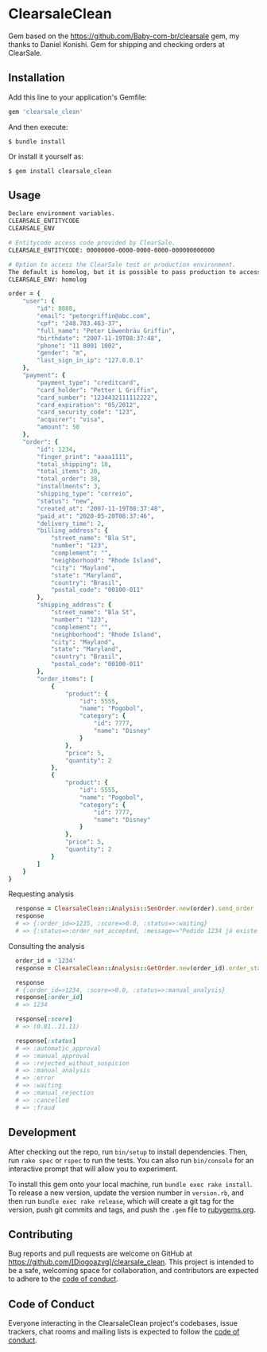 # ClearsaleClean

Gem based on the https://github.com/Baby-com-br/clearsale gem, my thanks to Daniel Konishi.
Gem for shipping and checking orders at ClearSale.

## Installation

Add this line to your application's Gemfile:

```ruby
gem 'clearsale_clean'
```

And then execute:

    $ bundle install

Or install it yourself as:

    $ gem install clearsale_clean

## Usage

```bash
Declare environment variables.
CLEARSALE_ENTITYCODE
CLEARSALE_ENV

# Entitycode access code provided by ClearSale.
CLEARSALE_ENTITYCODE: 00000000-0000-0000-0000-000000000000

# Option to access the ClearSale test or production environment.
The default is homolog, but it is possible to pass production to access the ClearSale production environment.
CLEARSALE_ENV: homolog
```

```ruby
order = {
	"user": {
		"id": 8888,
		"email": "petergriffin@abc.com",
		"cpf": "248.783.463-37",
		"full_name": "Peter Löwenbräu Griffin",
		"birthdate": "2007-11-19T08:37:48",
		"phone": "11 8001 1002",
		"gender": "m",
		"last_sign_in_ip": "127.0.0.1"
	},
	"payment": {
		"payment_type": "creditcard",
		"card_holder": "Petter L Griffin",
		"card_number": "1234432111112222",
		"card_expiration": "05/2012",
		"card_security_code": "123",
		"acquirer": "visa",
		"amount": 50
	},
	"order": {
		"id": 1234,
		"finger_print": "aaaa1111",
		"total_shipping": 18,
		"total_items": 20,
		"total_order": 38,
		"installments": 3,
		"shipping_type": "correio",
		"status": "new",
		"created_at": "2007-11-19T08:37:48",
		"paid_at": "2020-05-20T08:37:46",
		"delivery_time": 2,
		"billing_address": {
			"street_name": "Bla St",
			"number": "123",
			"complement": "",
			"neighborhood": "Rhode Island",
			"city": "Mayland",
			"state": "Maryland",
			"country": "Brasil",
			"postal_code": "00100-011"
		},
		"shipping_address": {
			"street_name": "Bla St",
			"number": "123",
			"complement": "",
			"neighborhood": "Rhode Island",
			"city": "Mayland",
			"state": "Maryland",
			"country": "Brasil",
			"postal_code": "00100-011"
		},
		"order_items": [
			{
				"product": {
					"id": 5555,
					"name": "Pogobol",
					"category": {
						"id": 7777,
						"name": "Disney"
					}
				},
				"price": 5,
				"quantity": 2
			},
			{
				"product": {
					"id": 5555,
					"name": "Pogobol",
					"category": {
						"id": 7777,
						"name": "Disney"
					}
				},
				"price": 5,
				"quantity": 2
			}
		]
	}
}
```

Requesting analysis
```ruby
  response = ClearsaleClean::Analysis::SenOrder.new(order).send_order
  response
  # => {:order_id=>1235, :score=>0.0, :status=>:waiting}
  # => {:status=>:order_not_accepted, :message=>"Pedido 1234 já existe e não está como reanalise."}
```
Consulting the analysis
```ruby
  order_id = '1234'
  response = ClearsaleClean::Analysis::GetOrder.new(order_id).order_status

  response
  # {:order_id=>1234, :score=>0.0, :status=>:manual_analysis}
  response[:order_id]
  # => 1234

  response[:score]
  # => (0.01..21.11)

  response[:status]
  # => :automatic_approval
  # => :manual_approval
  # => :rejected_without_suspicion
  # => :manual_analysis
  # => :error
  # => :waiting
  # => :manual_rejection
  # => :cancelled
  # => :fraud
```

## Development

After checking out the repo, run `bin/setup` to install dependencies. Then, run `rake spec` or `rspec` to run the tests. You can also run `bin/console` for an interactive prompt that will allow you to experiment.

To install this gem onto your local machine, run `bundle exec rake install`. To release a new version, update the version number in `version.rb`, and then run `bundle exec rake release`, which will create a git tag for the version, push git commits and tags, and push the `.gem` file to [rubygems.org](https://rubygems.org).

## Contributing

Bug reports and pull requests are welcome on GitHub at https://github.com/[Diogoazvg]/clearsale_clean. This project is intended to be a safe, welcoming space for collaboration, and contributors are expected to adhere to the [code of conduct](https://github.com/[Diogoazvg]/clearsale_clean/blob/master/CODE_OF_CONDUCT.md).


## Code of Conduct

Everyone interacting in the ClearsaleClean project's codebases, issue trackers, chat rooms and mailing lists is expected to follow the [code of conduct](https://github.com/[Diogoazvg]/clearsale_clean/blob/master/CODE_OF_CONDUCT.md).
